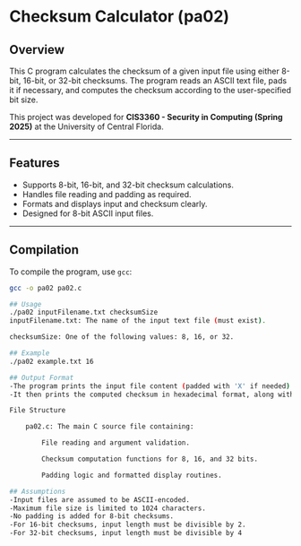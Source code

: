 # Checksum Calculator (pa02)

## Overview

This C program calculates the checksum of a given input file using either 8-bit, 16-bit, or 32-bit checksums. The program reads an ASCII text file, pads it if necessary, and computes the checksum according to the user-specified bit size.

This project was developed for **CIS3360 - Security in Computing (Spring 2025)** at the University of Central Florida.

---

## Features

- Supports 8-bit, 16-bit, and 32-bit checksum calculations.
- Handles file reading and padding as required.
- Formats and displays input and checksum clearly.
- Designed for 8-bit ASCII input files.

---

## Compilation

To compile the program, use `gcc`:

```bash
gcc -o pa02 pa02.c

## Usage
./pa02 inputFilename.txt checksumSize
inputFilename.txt: The name of the input text file (must exist).

checksumSize: One of the following values: 8, 16, or 32.

## Example
./pa02 example.txt 16

## Output Format
-The program prints the input file content (padded with 'X' if needed) in 80-character lines.
-It then prints the computed checksum in hexadecimal format, along with the checksum size and the total number of characters processed.

File Structure

    pa02.c: The main C source file containing:

        File reading and argument validation.

        Checksum computation functions for 8, 16, and 32 bits.

        Padding logic and formatted display routines.

## Assumptions
-Input files are assumed to be ASCII-encoded.
-Maximum file size is limited to 1024 characters.
-No padding is added for 8-bit checksums.
-For 16-bit checksums, input length must be divisible by 2.
-For 32-bit checksums, input length must be divisible by 4

